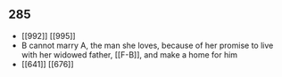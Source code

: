 ## 285
- [[992]] [[995]] 
- B cannot marry A, the man she loves, because of her promise to live with her widowed father, [[F-B]], and make a home for him
- [[641]] [[676]] 

